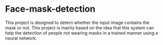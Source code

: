 # Face-mask-detection
This project is designed to detect whether the input image contains the mask or not. This project is mainly based on the idea that this system can help the detection of people not wearing masks in a trained manner using a neural network. 
